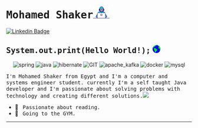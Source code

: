 # <samp>Mohamed Shaker</samp><img src="https://github.com/mohamedshaker9/mohamedshaker9/blob/main/assets/developer.gif" width="45px">

[![Linkedin Badge](https://img.shields.io/badge/LinkedIn-%230077B5.svg?&style=flat-square&logo=linkedin&logoColor=white&color=071A2C&link=https://www.linkedin.com/in/mshaker98//)](https://www.linkedin.com/in/mshaker98/)

## <samp>System.out.print(Hello World!);</samp> <img src="https://github.com/mohamedshaker9/mohamedshaker9/blob/main/assets/earth.gif" width="22px">
<p align="center">
<img src="https://www.vectorlogo.zone/logos/springio/springio-ar21.svg" alt="spring" width="100" height="65"/>
      <img src="https://www.vectorlogo.zone/logos/java/java-horizontal.svg" alt="java" width="90" height="55"/> 
      <img src="https://www.vectorlogo.zone/logos/hibernate/hibernate-ar21.svg" alt="hibernate" width="120" height="75"/>
      <img src="https://www.vectorlogo.zone/logos/git-scm/git-scm-icon.svg" alt="GIT" width="90" height="55"/> 
      <img src="https://www.vectorlogo.zone/logos/apache_kafka/apache_kafka-ar21.svg" alt="apache_kafka" width="100" height="70"/> 
      <img src="https://www.vectorlogo.zone/logos/docker/docker-ar21.svg" alt="docker" width="110" height="65"/>
      <img src="https://www.vectorlogo.zone/logos/mysql/mysql-horizontal.svg" alt="mysql" width="120" height="75"/>
</p>
<samp>I'm Mohamed Shaker from Egypt and I'm a computer and systems engineer student. currently I'm a self taught Java developer and I'm passionate about solving problems with technology and creating different solutions.</samp><img src="https://media.giphy.com/media/WUlplcMpOCEmTGBtBW/giphy.gif" width="24">

- 📖 &nbsp; <samp>Passionate about reading.</samp>
- 👟 &nbsp; <samp>Going to the GYM.</samp>
---
